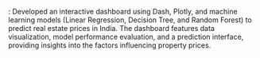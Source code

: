 : Developed an interactive dashboard using Dash, Plotly, and machine learning models (Linear Regression, Decision Tree, and Random Forest) to predict real estate prices in India. The dashboard features data visualization, model performance evaluation, and a prediction interface, providing insights into the factors influencing property prices.
